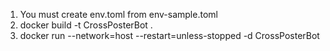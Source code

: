 1) You must create env.toml from env-sample.toml 
2) docker build -t CrossPosterBot . 
3) docker run --network=host --restart=unless-stopped -d CrossPosterBot
